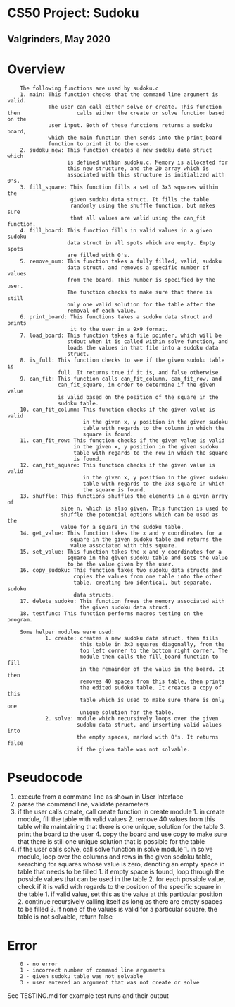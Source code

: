 # CS50 Project: Sudoku
  
## Valgrinders, May 2020

# Overview
        The following functions are used by sudoku.c
        1. main: This function checks that the command line argument is valid.
                 The user can call either solve or create. This function then                  calls either the create or solve function based on the
                 user input. Both of these functions returns a sudoku board,
                 which the main function then sends into the print_board
                 function to print it to the user.
        2. sudoku_new: This function creates a new sudoku data struct which
                       is defined within sudoku.c. Memory is allocated for
                       this new structure, and the 2D array which is
                       associated with this structure is initialized with 0's.
        3. fill_square: This function fills a set of 3x3 squares within the
                        given sudoku data struct. It fills the table
                        randomly using the shuffle function, but makes sure
                        that all values are valid using the can_fit function.
        4. fill_board: This function fills in valid values in a given sudoku
                       data struct in all spots which are empty. Empty spots
                       are filled with 0's.
        5. remove_num: This function takes a fully filled, valid, sudoku
                       data struct, and removes a specific number of values
                       from the board. This number is specified by the user.
                       The function checks to make sure that there is still
                       only one valid solution for the table after the
                       removal of each value.
        6. print_board: This functions takes a sudoku data struct and prints
                        it to the user in a 9x9 format.
        7. load_board: This function takes a file pointer, which will be
                       stdout when it is called within solve function, and
                       loads the values in that file into a sudoku data
                       struct.
        8. is_full: This function checks to see if the given sudoku table is
                    full. It returns true if it is, and false otherwise.
        9. can_fit: This function calls can_fit_column, can_fit_row, and
                    can_fit_square, in order to determine if the given value
                    is valid based on the position of the square in the
                    sudoku table.
        10. can_fit_column: This function checks if the given value is valid
                            in the given x, y position in the given sudoku
                            table with regards to the column in which the
                            square is found.
        11. can_fit_row: This function checks if the given value is valid
                         in the given x, y position in the given sudoku
                         table with regards to the row in which the square
                         is found.
        12. can_fit_square: This function checks if the given value is valid
                            in the given x, y position in the given sudoku
                            table with regards to the 3x3 square in which
                            the square is found.
        13. shuffle: This functions shuffles the elements in a given array of
                     size n, which is also given. This function is used to
                     shuffle the potential options which can be used as the
                     value for a square in the sudoku table.
        14. get_value: This function takes the x and y coordinates for a
                        square in the given sudoku table and returns the
                        value associated with this square.
        15. set_value: This function takes the x and y coordinates for a
                       square in the given sudoku table and sets the value
                       to be the value given by the user.
        16. copy_sudoku: This function takes two sudoku data structs and
                         copies the values from one table into the other
                         table, creating two identical, but separate, sudoku
                         data structs.
        17. delete_sudoku: This function frees the memory associated with
                           the given sudoku data struct.
        18. testfunc: This function performs macros testing on the program.

        Some helper modules were used:
                1. create: creates a new sudoku data struct, then fills
                           this table in 3x3 squares diagonally, from the
                           top left corner to the bottom right corner. The
                           module then calls the fill_board function to fill
                           in the remainder of the valus in the board. It then
                           removes 40 spaces from this table, then prints
                           the edited sudoku table. It creates a copy of this
                           table which is used to make sure there is only one
                           unique solution for the table.
                2. solve: module which recursively loops over the given
                          sudoku data struct, and inserting valid values into
                          the empty spaces, marked with 0's. It returns false
                          if the given table was not solvable.

# Pseudocode 
1. execute from a command line as shown in User Interface
2. parse the command line, validate parameters
3. if the user calls create, call create function in create module
        1. in create module, fill the table with valid values
        2. remove 40 values from this table while maintaining that there is
           one unique, solution for the table
        3. print the board to the user
        4. copy the board and use copy to make sure that there is still one
           unique solution that is possible for the table
4. if the user calls solve, call solve function in solve module
        1. in solve module, loop over the columns and rows in the given
           sodoku table, searching for squares whose value is zero, denoting
           an empty space in table that needs to be filled
                1. if empty space is found, loop through the possible values
                   that can be used in the table
                2. for each possible value, check if it is valid with regards
                   to the position of the specific square in the table
                        1. if valid value, set this as the value at this
                           particular position
                        2. continue recursively calling itself as long as
                           there are empty spaces to be filled
                3. if none of the values is valid for a particular square,
                   the table is not solvable, return false

# Error
        0 - no error
        1 - incorrect number of command line arguments
        2 - given sudoku table was not solvable
        3 - user entered an argument that was not create or solve

See TESTING.md for example test runs and their output
